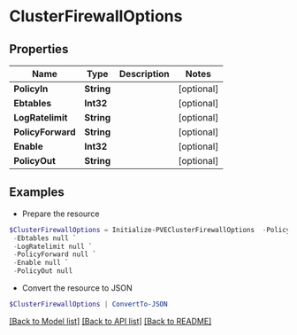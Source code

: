 # ClusterFirewallOptions
## Properties

Name | Type | Description | Notes
------------ | ------------- | ------------- | -------------
**PolicyIn** | **String** |  | [optional] 
**Ebtables** | **Int32** |  | [optional] 
**LogRatelimit** | **String** |  | [optional] 
**PolicyForward** | **String** |  | [optional] 
**Enable** | **Int32** |  | [optional] 
**PolicyOut** | **String** |  | [optional] 

## Examples

- Prepare the resource
```powershell
$ClusterFirewallOptions = Initialize-PVEClusterFirewallOptions  -PolicyIn null `
 -Ebtables null `
 -LogRatelimit null `
 -PolicyForward null `
 -Enable null `
 -PolicyOut null
```

- Convert the resource to JSON
```powershell
$ClusterFirewallOptions | ConvertTo-JSON
```

[[Back to Model list]](../README.md#documentation-for-models) [[Back to API list]](../README.md#documentation-for-api-endpoints) [[Back to README]](../README.md)

